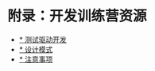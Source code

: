 # 附录：开发训练营资源

  * [* 测试驱动开发](./A_1_TDD.md)
  * [* 设计模式](./A_2_design_patterns.md)
  * [* 注意事项](./A_3_precautions.md)